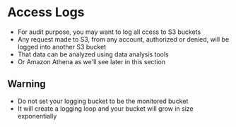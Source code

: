 # Access Logs

* For audit purpose, you may want to log all ccess to S3 buckets
* Any request made to S3, from any account, authorized or denied, will be logged into another S3 bucket
* That data can be analyzed using data analysis tools
* Or Amazon Athena as we'll see later in this section

## **Warning**

* Do not set your logging bucket to be the monitored bucket
* It will create a logging loop and your bucket will grow in size exponentially
